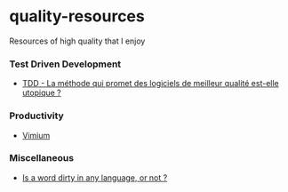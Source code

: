 # quality-resources
Resources of high quality that I enjoy

### Test Driven Development

- [TDD - La méthode qui promet des logiciels de meilleur qualité est-elle utopique ?](https://www.linkedin.com/pulse/tdd-la-m%25C3%25A9thode-qui-promet-des-logiciels-de-meilleur-lenselle)

### Productivity

- [Vimium](http://vimium.github.io/)

### Miscellaneous

- [Is a word dirty in any language, or not ?](http://wordsafety.com/)
